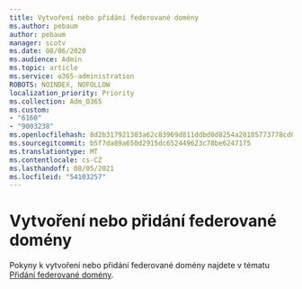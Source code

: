```yaml
---
title: Vytvoření nebo přidání federované domény
ms.author: pebaum
author: pebaum
manager: scotv
ms.date: 08/06/2020
ms.audience: Admin
ms.topic: article
ms.service: o365-administration
ROBOTS: NOINDEX, NOFOLLOW
localization_priority: Priority
ms.collection: Adm_O365
ms.custom:
- "6160"
- "9003238"
ms.openlocfilehash: 8d2b317921303a62c83969d811ddbd0d8254a28185773778cd0432e7d5ce7eb4
ms.sourcegitcommit: b5f7da89a650d2915dc652449623c78be6247175
ms.translationtype: MT
ms.contentlocale: cs-CZ
ms.lasthandoff: 08/05/2021
ms.locfileid: "54103257"
---
```

# <a name="creating-or-adding-a-federated-domain"></a>Vytvoření nebo přidání federované domény

Pokyny k vytvoření nebo přidání federované domény najdete v tématu [Přidání federované domény](https://docs.microsoft.com/azure/active-directory/hybrid/how-to-connect-fed-management#addfeddomain).